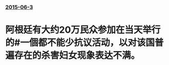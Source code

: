 ### [2015-06-3](/news/2015/06/3/index.md)

##### 
# 阿根廷有大约20万民众参加在当天举行的#一個都不能少抗议活动，以对该国普遍存在的杀害妇女现象表达不满。



